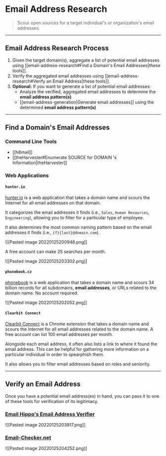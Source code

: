 # Email Address Research

> Scour open sources for a target individual's or organization's email addresses.

---

## Email Address Research Process

1. Given the target domain(s), aggregate a list of potential email addresses using [[email-address-research#Find a Domain's Email Addresses|these tools]].
2. Verify the aggregated email addresses using [[email-address-research#Verify an Email Address|these tools]].
3. **Optional:** If you want to generate a list of potential email addresses:
	- Analyze the verified, aggregated email addresses to determine the **email address pattern(s)**
	- [[email-address-generation|Generate email addresses]] using the determined **email address pattern(s)**

---

## Find a Domain's Email Addresses

### Command Line Tools

- [[h8mail]]
- [[theHarvester#Enumerate SOURCE for DOMAIN 's Information|theHarvester]]

### Web Applications

#### `hunter.io`

[hunter.io](https://hunter.io/) is a web application that takes a domain name and scours the Internet for all email addresses on that domain.

It categorizes the email addresses it finds (i.e., `Sales`, `Human Resources`, `Engineering`), allowing you to filter for a particular type of employee.

It also determines the most common naming pattern based on the email addresses it finds (i.e., `{f}{last}@domain.com`).

![[Pasted image 20220125200948.png]]

A free account can make 25 searches per month.

![[Pasted image 20220125203302.png]]

#### `phonebook.cz`

[phonebook](https://phonebook.cz/) is a web application that takes a domain name and scours 34 billion records for all subdomains, **email addresses**, or URLs related to the domain name. No account required.

![[Pasted image 20220125202052.png]]

#### `Clearbit Connect`

[Clearbit Connect](https://connect.clearbit.com/) is a Chrome extension that takes a domain name and  scours the Internet for all email addresses related to the domain name. A free account can list 100 email addresses per month.

Alongside each email address, it often also lists a link to where it found the email address. This can be helpful for gathering more information on a particular individual in order to spearphish them.

It also allows you to filter email addresses based on roles and seniority.

---

## Verify an Email Address

Once you have a potential email address(es) in hand, you can pass it to one of these tools for verification of its legitimacy.

### [Email Hippo's Email Address Verifier](https://tools.emailhippo.com/)

![[Pasted image 20220125203917.png]]

### [Email-Checker.net](https://email-checker.net/validate)

![[Pasted image 20220125204252.png]]
